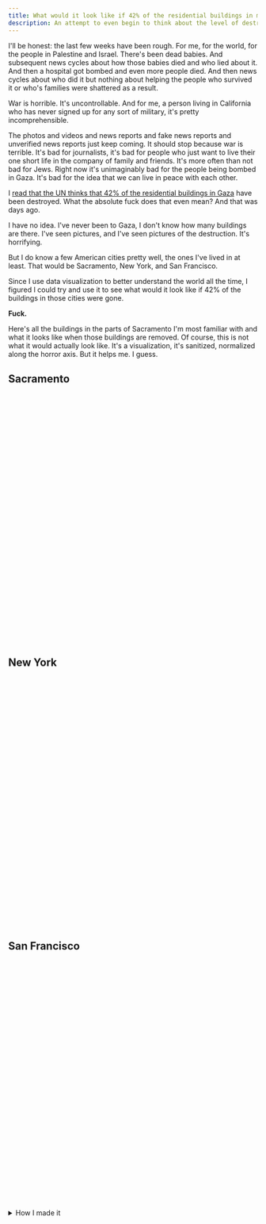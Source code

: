 ```yaml
---
title: What would it look like if 42% of the residential buildings in my city were gone?
description: An attempt to even begin to think about the level of destruction in Gaza right now with maps
---
```


I'll be honest: the last few weeks have been rough. For me, for the world, for the people in Palestine and Israel. There's been dead babies. And subsequent news cycles about how those babies died and who lied about it. And then a hospital got bombed and even more people died. And then news cycles about who did it but nothing about helping the people who survived it or who's families were shattered as a result.

War is horrible. It's uncontrollable. And for me, a person living in California who has never signed up for any sort of military, it's pretty incomprehensible.

The photos and videos and news reports and fake news reports and unverified news reports just keep coming. It should stop because war is terrible. It's bad for journalists, it's bad for people who just want to live their one short life in the company of family and friends. It's more often than not bad for Jews. Right now it's unimaginably bad for the people being bombed in Gaza. It's bad for the idea that we can live in peace with each other.

I [read that the UN thinks that 42% of the residential buildings in Gaza](https://www.newarab.com/news/gaza-42-housing-units-destroyed-damaged-israel) have been destroyed. What the absolute fuck does that even mean? And that was days ago.

I have no idea. I've never been to Gaza, I don't know how many buildings are there. I've seen pictures, and I've seen pictures of the destruction. It's horrifying.

But I do know a few American cities pretty well, the ones I've lived in at least. That would be Sacramento, New York, and San Francisco.

Since I use data visualization to better understand the world all the time, I figured I could try and use it to see what would it look like if 42% of the buildings in those cities were gone.

<strong>Fuck.</strong>

Here's all the buildings in the parts of Sacramento I'm most familiar with and what it looks like when those buildings are removed. Of course, this is not what it would actually look like. It's a visualization, it's sanitized, normalized along the horror axis. But it helps me. I guess.

<h2>Sacramento</h2>
<div id="sac-map" style="height: 500px;"></div>

<h2>New York</h2>
<div id="nyc-map" style="height: 500px;"></div>

<h2>San Francisco</h2>
<div id="sf-map" style="height: 500px;"></div>

<details>
  <summary>How I made it</summary>
  <div>
    <ol>
      <li>Download the building footprints from Microsoft</li>
      <li>
        Use Mapshaper to clip the GeoJSON to a much smaller size for each city. Sacramento for example:
        <code>
mapshaper-xl 15gb -i California.geojson -clip bbox=-121.573505,38.537022,-121.406479,38.622772 -o format=geojson sacramento.json
        </code>
      </li>
      <li>
        Generate a new GeoJSON file that has a <code>removed</code> attribute set to <code>true</code> or <code>false</code>.
      </li>
      <li>
        Use <code>tippecanoe</code> to generate PMtiles which are super easy to host and use
      </li>
    </ol>
  </div>
</details>

<link rel="stylesheet" href="https://unpkg.com/maplibre-gl@3.3.1/dist/maplibre-gl.css">
<script src="https://unpkg.com/maplibre-gl@3.3.1/dist/maplibre-gl.js" crossorigin="anonymous"></script>
<script src="https://unpkg.com/pmtiles@2.11.0/dist/index.js"></script>

<script src="/js/percent-of-buildings.js"></script>